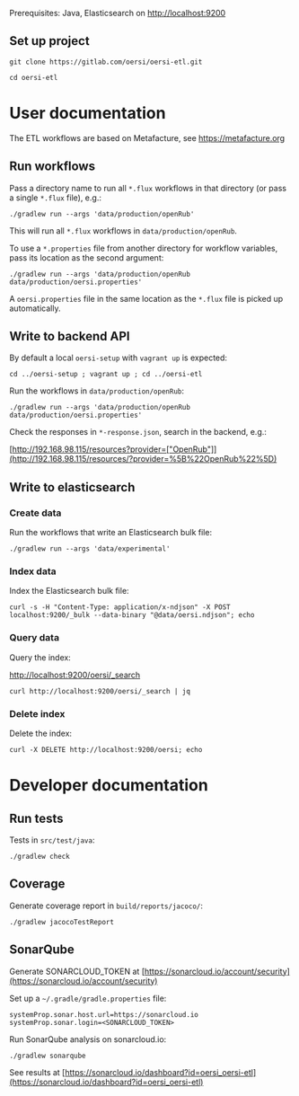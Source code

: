 Prerequisites: Java, Elasticsearch on [http://localhost:9200](http://localhost:9200)

Set up project
--------------

`git clone https://gitlab.com/oersi/oersi-etl.git`

`cd oersi-etl`

User documentation
==================

The ETL workflows are based on Metafacture, see https://metafacture.org

Run workflows
-------------

Pass a directory name to run all `*.flux` workflows in that directory (or pass a single `*.flux` file), e.g.:

`./gradlew run --args 'data/production/openRub'`

This will run all `*.flux` workflows in `data/production/openRub`.

To use a `*.properties` file from another directory for workflow variables, pass its location as the second argument:

`./gradlew run --args 'data/production/openRub data/production/oersi.properties'`

A `oersi.properties` file in the same location as the `*.flux` file is picked up automatically.

Write to backend API
--------------------

By default a local `oersi-setup` with `vagrant up` is expected:

`cd ../oersi-setup ; vagrant up ; cd ../oersi-etl`

Run the workflows in `data/production/openRub`:

`./gradlew run --args 'data/production/openRub data/production/oersi.properties'`

Check the responses in `*-response.json`, search in the backend, e.g.:

[http://192.168.98.115/resources?provider=["OpenRub"]](http://192.168.98.115/resources/?provider=%5B%22OpenRub%22%5D)

Write to elasticsearch
----------------------

### Create data

Run the workflows that write an Elasticsearch bulk file:

`./gradlew run --args 'data/experimental'`

### Index data

Index the Elasticsearch bulk file:

`curl -s -H "Content-Type: application/x-ndjson" -X POST localhost:9200/_bulk --data-binary "@data/oersi.ndjson"; echo`

### Query data

Query the index:

[http://localhost:9200/oersi/_search](http://localhost:9200/oersi/_search)

`curl http://localhost:9200/oersi/_search | jq`

### Delete index

Delete the index:

`curl -X DELETE http://localhost:9200/oersi; echo`

Developer documentation
=======================

Run tests
---------

Tests in `src/test/java`:

`./gradlew check`

Coverage
--------

Generate coverage report in `build/reports/jacoco/`:

`./gradlew jacocoTestReport`

SonarQube
---------

Generate SONARCLOUD_TOKEN at [https://sonarcloud.io/account/security](https://sonarcloud.io/account/security)

Set up a `~/.gradle/gradle.properties` file:

```
systemProp.sonar.host.url=https://sonarcloud.io
systemProp.sonar.login=<SONARCLOUD_TOKEN>
```

Run SonarQube analysis on sonarcloud.io:

`./gradlew sonarqube`

See results at [https://sonarcloud.io/dashboard?id=oersi_oersi-etl](https://sonarcloud.io/dashboard?id=oersi_oersi-etl)
